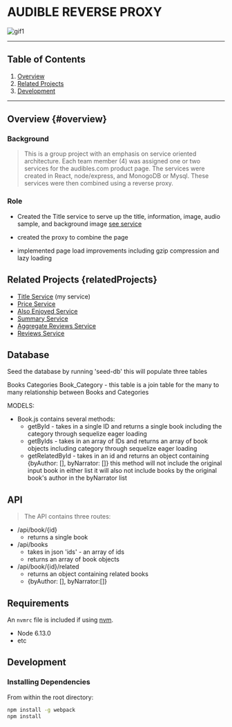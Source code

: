 # AUDIBLE REVERSE PROXY
![gif1](https://giphy.com/embed/s6irU9RR1V4p0PbxSh)

---

## Table of Contents

1. [Overview](#overview)
2. [Related Projects](#relatedProjects)
3. [Development](#development)

---

## Overview {#overview}

### Background

>This is a group project with an emphasis on service oriented architecture. Each team member (4) was assigned one or two services for the audibles.com product page.
The services were created in React, node/express, and MonogoDB or Mysql.
These services were then combined using a reverse proxy.

### Role

- Created the Title service to serve up the title, information, image, audio sample, and background image
[see service](https://github.com/huang-pei-mei/title-service)

- created the proxy to combine the page

- implemented page load improvements including gzip compression and lazy loading

## Related Projects {relatedProjects}

 - [Title Service](https://github.com/huang-pei-mei/title-service) (my service)
 - [Price Service](https://github.com/huang-pei-mei/price-service)
 - [Also Enjoyed Service](https://github.com/huang-pei-mei/also-enjoyed-service)
 - [Summary Service](https://github.com/huang-pei-mei/FEC-Publishers-Summary)
 - [Aggregate Reviews Service](https://github.com/huang-pei-mei/FEC-Agg.Review)
 - [Reviews Service](https://github.com/huang-pei-mei/reviews-service)

## Database
  Seed the database by running 'seed-db'
  this will populate three tables

  Books
  Categories
  Book_Category
    - this table is a join table for the many to many relationship between Books and Categories

  MODELS:
  - Book.js
     contains several methods:
     * getById - takes in a single ID and returns a single book including the category through sequelize eager loading
     * getByIds - takes in an array of IDs and returns an array of book objects including category through sequelize eager loading
     * getRelatedById - takes in an id and returns an object containing
     {byAuthor: [], byNarrator: []}
     this method will not include the original input book in either list
     it will also not include books by the original book's author in the byNarrator list

## API
> The API contains three routes:
   - /api/book/{id}
       * returns a single book
   - /api/books
       * takes in json 'ids' - an array of ids
       * returns an array of book objects
   - /api/book/{id}/related
       * returns an object containing related books
       * {byAuthor: [], byNarrator:[]}



## Requirements

An `nvmrc` file is included if using [nvm](https://github.com/creationix/nvm).

- Node 6.13.0
- etc

## Development

### Installing Dependencies

From within the root directory:

```sh
npm install -g webpack
npm install
```

